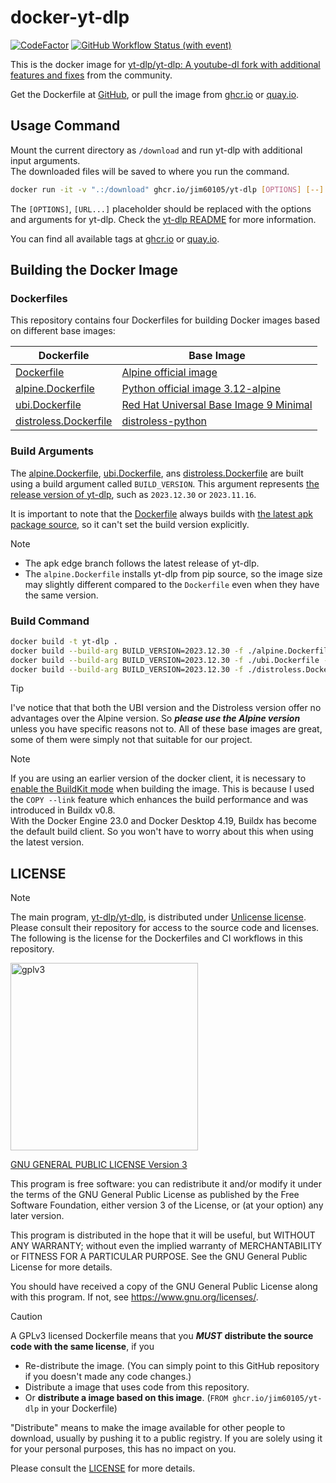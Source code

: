 # docker-yt-dlp

[![CodeFactor](https://www.codefactor.io/repository/github/jim60105/docker-yt-dlp/badge?style=for-the-badge)](https://www.codefactor.io/repository/github/jim60105/docker-yt-dlp) [![GitHub Workflow Status (with event)](https://img.shields.io/github/actions/workflow/status/jim60105/docker-yt-dlp/scan.yml?label=IMAGE%20SCAN&style=for-the-badge)](https://github.com/jim60105/docker-yt-dlp/actions/workflows/scan.yml)

This is the docker image for [yt-dlp/yt-dlp: A youtube-dl fork with additional features and fixes](https://github.com/yt-dlp/yt-dlp) from the community.

Get the Dockerfile at [GitHub](https://github.com/jim60105/docker-yt-dlp), or pull the image from [ghcr.io](https://ghcr.io/jim60105/yt-dlp) or [quay.io](https://quay.io/repository/jim60105/yt-dlp?tab=tags).

## Usage Command

Mount the current directory as `/download` and run yt-dlp with additional input arguments.  
The downloaded files will be saved to where you run the command.

```bash
docker run -it -v ".:/download" ghcr.io/jim60105/yt-dlp [OPTIONS] [--] URL [URL...]
```

The `[OPTIONS]`, `[URL...]` placeholder should be replaced with the options and arguments for yt-dlp. Check the [yt-dlp README](https://github.com/yt-dlp/yt-dlp?tab=readme-ov-file#usage-and-options) for more information.

You can find all available tags at [ghcr.io](https://github.com/jim60105/yt-dlp/pkgs/container/yt-dlp/versions?filters%5Bversion_type%5D=tagged) or [quay.io](https://quay.io/repository/jim60105/yt-dlp?tab=tags).

## Building the Docker Image

### Dockerfiles

This repository contains four Dockerfiles for building Docker images based on different base images:

| Dockerfile                                     | Base Image                                                                                                                         |
| ---------------------------------------------- | ---------------------------------------------------------------------------------------------------------------------------------- |
| [Dockerfile](Dockerfile)                       | [Alpine official image](https://hub.docker.com/_/alpine/)                                                                          |
| [alpine.Dockerfile](alpine.Dockerfile)         | [Python official image 3.12-alpine](https://hub.docker.com/_/python/)                                                              |
| [ubi.Dockerfile](ubi.Dockerfile)               | [Red Hat Universal Base Image 9 Minimal](https://catalog.redhat.com/software/containers/ubi9/ubi-minimal/615bd9b4075b022acc111bf5) |
| [distroless.Dockerfile](distroless.Dockerfile) | [distroless-python](https://github.com/alexdmoss/distroless-python)                                                                |

### Build Arguments

The [alpine.Dockerfile](alpine.Dockerfile), [ubi.Dockerfile](ubi.Dockerfile), ans [distroless.Dockerfile](distroless.Dockerfile) are built using a build argument called `BUILD_VERSION`. This argument represents [the release version of yt-dlp](https://github.com/yt-dlp/yt-dlp/tags), such as `2023.12.30` or `2023.11.16`.

It is important to note that the [Dockerfile](Dockerfile) always builds with [the latest apk package source](https://pkgs.alpinelinux.org/package/edge/community/aarch64/yt-dlp), so it can't set the build version explicitly.

> [!NOTE]
>
> - The apk edge branch follows the latest release of yt-dlp.
> - The `alpine.Dockerfile` installs yt-dlp from pip source, so the image size may slightly different compared to the `Dockerfile` even when they have the same version.

### Build Command

```bash
docker build -t yt-dlp .
docker build --build-arg BUILD_VERSION=2023.12.30 -f ./alpine.Dockerfile -t yt-dlp:alpine .
docker build --build-arg BUILD_VERSION=2023.12.30 -f ./ubi.Dockerfile -t yt-dlp:ubi .
docker build --build-arg BUILD_VERSION=2023.12.30 -f ./distroless.Dockerfile -t yt-dlp:distroless .
```

> [!TIP]
> I've notice that that both the UBI version and the Distroless version offer no advantages over the Alpine version. So _**please use the Alpine version**_ unless you have specific reasons not to. All of these base images are great, some of them were simply not that suitable for our project.

> [!NOTE]  
> If you are using an earlier version of the docker client, it is necessary to [enable the BuildKit mode](https://docs.docker.com/build/buildkit/#getting-started) when building the image. This is because I used the `COPY --link` feature which enhances the build performance and was introduced in Buildx v0.8.  
> With the Docker Engine 23.0 and Docker Desktop 4.19, Buildx has become the default build client. So you won't have to worry about this when using the latest version.

## LICENSE

> [!NOTE]  
> The main program, [yt-dlp/yt-dlp](https://github.com/yt-dlp/yt-dlp), is distributed under [Unlicense license](https://github.com/yt-dlp/yt-dlp/blob/master/LICENSE).  
> Please consult their repository for access to the source code and licenses.  
> The following is the license for the Dockerfiles and CI workflows in this repository.

<img src="https://github.com/jim60105/docker-yt-dlp/assets/16995691/f33f8175-af23-4a8a-ad69-efd17a7625f4" alt="gplv3" width="300" />

[GNU GENERAL PUBLIC LICENSE Version 3](LICENSE)

This program is free software: you can redistribute it and/or modify it under the terms of the GNU General Public License as published by the Free Software Foundation, either version 3 of the License, or (at your option) any later version.

This program is distributed in the hope that it will be useful, but WITHOUT ANY WARRANTY; without even the implied warranty of MERCHANTABILITY or FITNESS FOR A PARTICULAR PURPOSE. See the GNU General Public License for more details.

You should have received a copy of the GNU General Public License along with this program. If not, see <https://www.gnu.org/licenses/>.

> [!CAUTION]
> A GPLv3 licensed Dockerfile means that you _**MUST**_ **distribute the source code with the same license**, if you
>
> - Re-distribute the image. (You can simply point to this GitHub repository if you doesn't made any code changes.)
> - Distribute a image that uses code from this repository.
> - Or **distribute a image based on this image**. (`FROM ghcr.io/jim60105/yt-dlp` in your Dockerfile)
>
> "Distribute" means to make the image available for other people to download, usually by pushing it to a public registry. If you are solely using it for your personal purposes, this has no impact on you.
>
> Please consult the [LICENSE](LICENSE) for more details.
